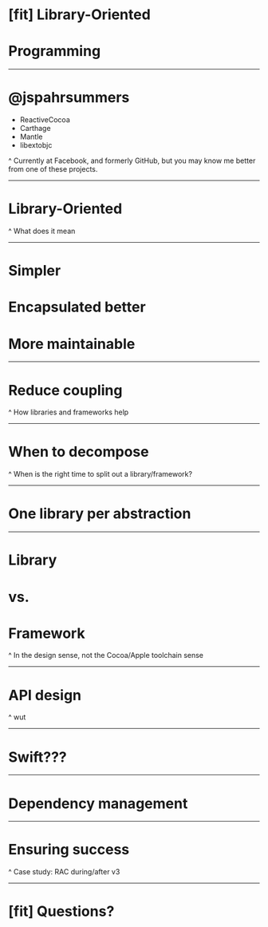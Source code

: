 # [fit] Library-Oriented
# Programming

---

# @jspahrsummers

- ReactiveCocoa
- Carthage
- Mantle
- libextobjc

^ Currently at Facebook, and formerly GitHub, but you may know me better from one of these projects.

---

# Library-Oriented

^ What does it mean

---

# Simpler
# Encapsulated better
# More maintainable

---

# Reduce coupling

^ How libraries and frameworks help

---

# When to decompose

^ When is the right time to split out a library/framework?

---

# One library per abstraction

---

# Library
# vs.
# Framework

^ In the design sense, not the Cocoa/Apple toolchain sense

---

# API design

^ wut

---

# Swift???

---

# Dependency management

---

# Ensuring success

^ Case study: RAC during/after v3

---

# [fit] Questions?
